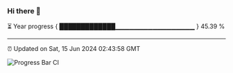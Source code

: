 ### Hi there 👋

⏳ Year progress { █████████████▁▁▁▁▁▁▁▁▁▁▁▁▁▁▁▁▁ } 45.39 %

---

⏰ Updated on Sat, 15 Jun 2024 02:43:58 GMT

![Progress Bar CI](https://github.com/IshwaranRudhara/GIT-ACTION/workflows/Progress%20Bar%20CI/badge.svg)
